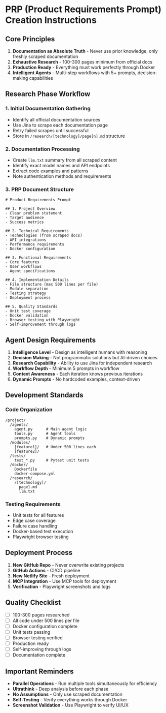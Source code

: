 # PRP (Product Requirements Prompt) Creation Instructions

## Core Principles
1. **Documentation as Absolute Truth** - Never use prior knowledge, only freshly scraped documentation
2. **Exhaustive Research** - 100-300 pages minimum from official docs
3. **Production Ready** - Everything must work perfectly through Docker
4. **Intelligent Agents** - Multi-step workflows with 5+ prompts, decision-making capabilities

## Research Phase Workflow

### 1. Initial Documentation Gathering
- Identify all official documentation sources
- Use Jina to scrape each documentation page
- Retry failed scrapes until successful
- Store in `/research/[technology]/page[n].md` structure

### 2. Documentation Processing
- Create `llm.txt` summary from all scraped content
- Identify exact model names and API endpoints
- Extract code examples and patterns
- Note authentication methods and requirements

### 3. PRP Document Structure
```
# Product Requirements Prompt

## 1. Project Overview
- Clear problem statement
- Target audience
- Success metrics

## 2. Technical Requirements
- Technologies (from scraped docs)
- API integrations
- Performance requirements
- Docker configuration

## 3. Functional Requirements
- Core features
- User workflows
- Agent specifications

## 4. Implementation Details
- File structure (max 500 lines per file)
- Module separation
- Testing strategy
- Deployment process

## 5. Quality Standards
- Unit test coverage
- Docker validation
- Browser testing with Playwright
- Self-improvement through logs
```

## Agent Design Requirements
1. **Intelligence Level** - Design as intelligent humans with reasoning
2. **Decision Making** - Not programmatic solutions but AI-driven choices
3. **Research Capability** - Ability to use Jina for independent research
4. **Workflow Depth** - Minimum 5 prompts in workflow
5. **Context Awareness** - Each iteration knows previous iterations
6. **Dynamic Prompts** - No hardcoded examples, context-driven

## Development Standards

### Code Organization
```
/project/
  /agents/
    agent.py      # Main agent logic
    tools.py      # Agent tools
    prompts.py    # Dynamic prompts
  /modules/
    [feature1]/   # Under 500 lines each
    [feature2]/
  /tests/
    test_*.py     # Pytest unit tests
  /docker/
    Dockerfile
    docker-compose.yml
  /research/
    /[technology]/
      page1.md
      llm.txt
```

### Testing Requirements
- Unit tests for all features
- Edge case coverage
- Failure case handling
- Docker-based test execution
- Playwright browser testing

## Deployment Process
1. **New GitHub Repo** - Never overwrite existing projects
2. **GitHub Actions** - CI/CD pipeline
3. **New Netlify Site** - Fresh deployment
4. **MCP Integration** - Use MCP tools for deployment
5. **Verification** - Playwright screenshots and logs

## Quality Checklist
- [ ] 100-300 pages researched
- [ ] All code under 500 lines per file
- [ ] Docker configuration complete
- [ ] Unit tests passing
- [ ] Browser testing verified
- [ ] Production ready
- [ ] Self-improving through logs
- [ ] Documentation complete

## Important Reminders
- **Parallel Operations** - Run multiple tools simultaneously for efficiency
- **Ultrathink** - Deep analysis before each phase
- **No Assumptions** - Only use scraped documentation
- **Self-Testing** - Verify everything works through Docker
- **Screenshot Validation** - Use Playwright to verify UI/UX